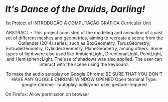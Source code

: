 # *It's Dance of the Druids, Darling!*
1st Project of INTRODUÇÃO À COMPUTAÇÃO GRÁFICA Curricular Unit

<p align="center">
  ABSTRACT - This project consisted of the modeling and animation of a vast set of different meshes and geometries, aiming to recreate a scene from the Outlander (2014) series, such as BoxGeometry, TorusGeometry, ExtrudeGeometry, CylinderGeometry, PlaneGeometry, among others. Some types of light were also used like AmbientLight, DirectionalLight, PointLight, and HemisphericLight. The use of shadows was also applied. The user can interact with the scene using the keyboard.

  </p>

<p align="center">
To make the audio autoplay on Google Chrome:
BE SURE THAT YOU DON'T HAVE ANY GOOGLE CHROME WINDOW OPENED
Open terminal
Type: google-chrome --autoplay-policy=no-user-gesture-required

On Firefox:
Allow permission on browser
</p>




